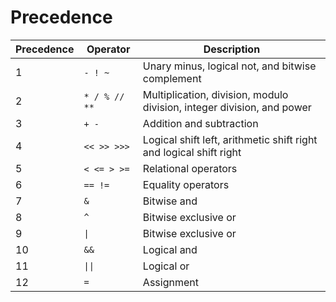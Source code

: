 # Precedence

| Precedence | Operator                                  | Description                                                            |
|------------|-------------------------------------------|------------------------------------------------------------------------|
| 1          | `-`&ensp;`!`&ensp;`~`                     | Unary minus, logical not, and bitwise complement                       |
| 2          | `*`&ensp;`/`&ensp;`%`&ensp;`//`&ensp;`**` | Multiplication, division, modulo division, integer division, and power |
| 3          | `+`&ensp;`-`                              | Addition and subtraction                                               |
| 4          | `<<`&ensp;`>>`&ensp;`>>>`                 | Logical shift left, arithmetic shift right and logical shift right     |
| 5          | `<`&ensp;`<=`&ensp;`>`&ensp;`>=`          | Relational operators                                                   |
| 6          | `==`&ensp;`!=`                            | Equality operators                                                     |
| 7          | `&`                                       | Bitwise and                                                            |
| 8          | `^`                                       | Bitwise exclusive or                                                   |
| 9          | `\|`                                      | Bitwise exclusive or                                                   |
| 10         | `&&`                                      | Logical and                                                            |
| 11         | `\|\|`                                    | Logical or                                                             |
| 12         | `=`                                       | Assignment                                                             |
